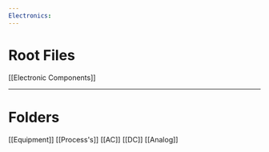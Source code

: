 ```yaml
---
Electronics:
---
```

# Root Files
[[Electronic Components]]

---

# Folders

[[Equipment]]
[[Process's]]
[[AC]]
[[DC]]
[[Analog]]